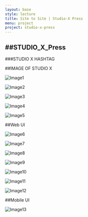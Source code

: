 ```yaml
---
layout: base
style: lecture
title: Site to Site | Studio-X Press
menu: project
project: studio-x-press
---
```

##STUDIO_X_Press
---

###STUDIO X HASHTAG

##IMAGE OF STUDIO X

![Image1](https://github.com/site2site/STUDIO_X_Press/blob/master/images/1.jpg?raw=true)

![Image2](https://github.com/site2site/STUDIO_X_Press/blob/master/images/2.jpg?raw=true)

![Image3](https://github.com/site2site/STUDIO_X_Press/blob/master/images/3.jpg?raw=true)

![Image4](https://github.com/site2site/STUDIO_X_Press/blob/master/images/4.jpg?raw=true)

![Image5](https://github.com/site2site/STUDIO_X_Press/blob/master/images/5.jpg?raw=true)

##Web UI

![Image6](https://github.com/site2site/STUDIO_X_Press/blob/master/images/6.jpg?raw=true)

![Image7](https://github.com/site2site/STUDIO_X_Press/blob/master/images/7.jpg?raw=true)

![Image8](https://github.com/site2site/STUDIO_X_Press/blob/master/images/11.jpg?raw=true)

![Image9](https://github.com/site2site/STUDIO_X_Press/blob/master/images/9.jpg?raw=true)

![Image10](https://github.com/site2site/STUDIO_X_Press/blob/master/images/10.jpg?raw=true)


![Image11](https://github.com/site2site/STUDIO_X_Press/blob/master/images/8.jpg?raw=true)


![Image12](https://github.com/site2site/STUDIO_X_Press/blob/master/images/12.jpg?raw=true)

##Mobile UI

![Image13](https://github.com/site2site/STUDIO_X_Press/blob/master/images/13.jpg?raw=true)


